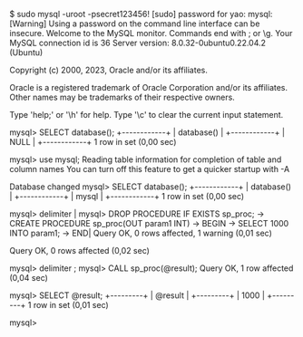 $ sudo mysql -uroot -psecret123456!
[sudo] password for yao:
mysql: [Warning] Using a password on the command line interface can be insecure.
Welcome to the MySQL monitor.  Commands end with ; or \g.
Your MySQL connection id is 36
Server version: 8.0.32-0ubuntu0.22.04.2 (Ubuntu)

Copyright (c) 2000, 2023, Oracle and/or its affiliates.

Oracle is a registered trademark of Oracle Corporation and/or its
affiliates. Other names may be trademarks of their respective
owners.

Type 'help;' or '\h' for help. Type '\c' to clear the current input statement.

mysql> SELECT database();
+------------+
| database() |
+------------+
| NULL       |
+------------+
1 row in set (0,00 sec)

mysql> use mysql;
Reading table information for completion of table and column names
You can turn off this feature to get a quicker startup with -A

Database changed
mysql> SELECT database();
+------------+
| database() |
+------------+
| mysql      |
+------------+
1 row in set (0,00 sec)

mysql> delimiter |
mysql>             DROP PROCEDURE IF EXISTS sp_proc;
->             CREATE PROCEDURE sp_proc(OUT param1 INT)
->             BEGIN
->                 SELECT 1000 INTO param1;
->             END|
Query OK, 0 rows affected, 1 warning (0,01 sec)

Query OK, 0 rows affected (0,02 sec)

mysql>             delimiter ;
mysql> CALL sp_proc(@result);
Query OK, 1 row affected (0,04 sec)

mysql> SELECT @result;
+---------+
| @result |
+---------+
|    1000 |
+---------+
1 row in set (0,01 sec)

mysql> 